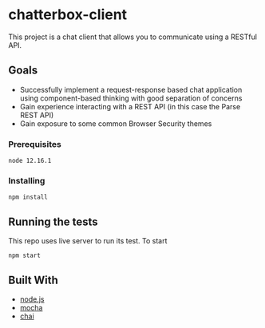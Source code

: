 # chatterbox-client
This project is a chat client that allows you to communicate using a RESTful API.

## Goals

* Successfully implement a request-response based chat application using component-based thinking with good separation of concerns
* Gain experience interacting with a REST API (in this case the Parse REST API)
* Gain exposure to some common Browser Security themes

### Prerequisites

```
node 12.16.1
```

### Installing

```
npm install
```

## Running the tests

This repo uses live server to run its test. To start

```
npm start
```

## Built With

* [node.js](https://nodejs.org/en/)
* [mocha](https://mochajs.org/)
* [chai](https://www.chaijs.com/)
